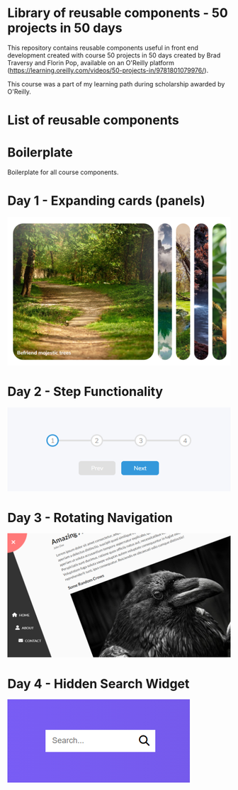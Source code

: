 # Library of reusable components - 50 projects in 50 days

This repository contains reusable components useful in front end development created with course 50 projects in 50 days created by Brad Traversy and Florin Pop, available on an O'Reilly platform (https://learning.oreilly.com/videos/50-projects-in/9781801079976/).

This course was a part of my learning path during scholarship awarded by O'Reilly.

# List of reusable components

# Boilerplate

Boilerplate for all course components.

# Day 1 - Expanding cards (panels)

![Expanding cards component](readme-img/day01.png)

# Day 2 - Step Functionality

<div>
  <img style="text-align: center" src="readme-img/day02.png">
</div>

# Day 3 - Rotating Navigation

![alt text](readme-img/day03.png)

# Day 4 - Hidden Search Widget

![alt text](readme-img/day04.png)
